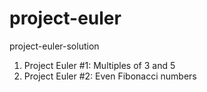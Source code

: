 # project-euler
project-euler-solution
1. Project Euler #1: Multiples of 3 and 5
2. Project Euler #2: Even Fibonacci numbers
